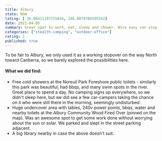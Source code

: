 ```yaml
---
title: Albury
state: NSW
latLng: [-36.08411197725856, 146.9079789195542]
date: 2021-04-05
summary: Great spot to work, eat, sleep and shower. Nice easy van stop.
categories: ["stealth-camping", "outdoor-office"]
rating: 2
published: true
---
```


To be fair to Albury, we only used it as a working stopover on the way North toward Canberra, so we barely explored the possibilities here.

#### What we did find:
- Free cold showers at the Noreuil Park Foreshore public toilets - similarly this park was beautiful, had bbqs, and many swim spots in the river. Great place to spend a day. No camping signs up everywhere, so we didn't sleep here, but we did see a few  car-campers taking the chance on it who were still there in the morning, seemingly undisturbed.
- Huge undercover area with tables, 240v power points, bbqs, water and nearby toilets at the Albury Community Wood Fired Over (pinned on the map). Was an awesome spot to get some work done without worrying about the sun or solar. We parked and slept in the street parking adjacent.
- A big library nearby in case the above doesn't suit.
